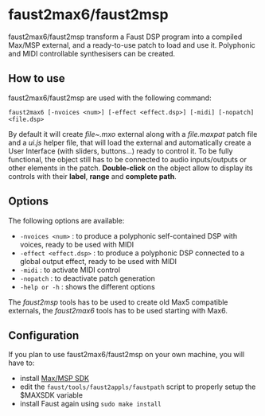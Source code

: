 # faust2max6/faust2msp

faust2max6/faust2msp transform a Faust DSP program into a compiled Max/MSP external, and a ready-to-use patch to load and use it. Polyphonic and MIDI controllable synthesisers can be created. 

## How to use

faust2max6/faust2msp are used with the following command: 

`faust2max6 [-nvoices <num>] [-effect <effect.dsp>] [-midi] [-nopatch] <file.dsp>` 

By default it will create *file~.mxo* external along with a *file.maxpat* patch file and a *ui.js* helper file, that will load the external and automatically create a User Interface (with sliders, buttons...) ready to control it. To be fully functional, the object still has to be connected to audio inputs/outputs or other elements in the patch. **Double-click** on the object allow to display its controls with their **label**, **range** and **complete path**. 

## Options

The following options are available: 

  - `-nvoices <num>` : to produce a polyphonic self-contained DSP with <num> voices, ready to be used with MIDI
  - `-effect <effect.dsp>` : to produce a polyphonic DSP connected to a global output effect, ready to be used with MIDI
  - `-midi` : to activate MIDI control
  - `-nopatch` : to deactivate patch generation
  - `-help or -h` : shows the different options 

The *faust2msp* tools has to be used to create old Max5 compatible externals, the *faust2max6* tools has to be used starting with Max6. 

## Configuration

If you plan to use faust2max6/faust2msp on your own machine, you will have to:

- install [Max/MSP SDK](https://cycling74.com/downloads/sdk)
- edit the `faust/tools/faust2appls/faustpath` script to properly setup the $MAXSDK variable
- install Faust again using `sudo make install`
